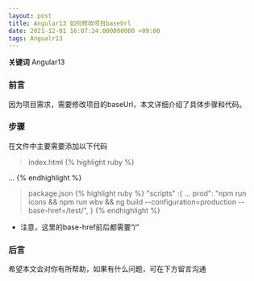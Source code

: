 ```yaml
---
layout: post
title: Angular13 如何修改项目baseUrl
date: 2021-12-01 16:07:24.000000000 +09:00
tags: Angualr13
---
```


**关键词** Angular13

### 前言
因为项目需求，需要修改项目的baseUrl，本文详细介绍了具体步骤和代码。

### 步骤
在文件中主要需要添加以下代码
> index.html
{% highlight ruby %}
<head>
  ...
  <base href="/test">
</head>
{% endhighlight %}

> package.json
{% highlight ruby %}
"scripts" :{
  ...
  prod": "npm run icons && npm run wbv && ng build --configuration=production --base-href=/test/", 
}
{% endhighlight %}

- 注意，这里的base-href前后都需要“/”

### 后言
希望本文会对你有所帮助，如果有什么问题，可在下方留言沟通